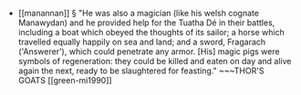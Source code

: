 - [[manannan]] § "He was also a magician (like his welsh cognate Manawydan) and he provided help for the Tuatha Dé in their battles, including a boat which obeyed the thoughts of its sailor; a horse which travelled equally happily on sea and land; and a sword, Fragarach ('Answerer'), which could penetrate any armor. [His] magic pigs were symbols of regeneration: they could be killed and eaten on day and alive again the next, ready to be slaughtered for feasting." ~~~THOR'S GOATS [[green-mi1990]]
